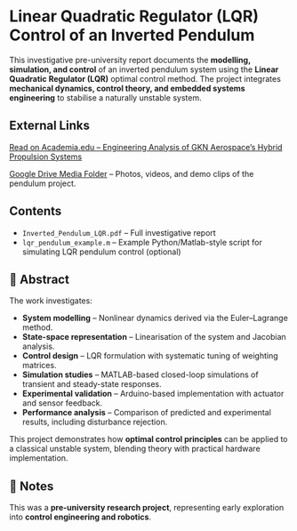 # Linear Quadratic Regulator (LQR) Control of an Inverted Pendulum

This investigative pre-university report documents the **modelling, simulation, and control** of an inverted pendulum system using the **Linear Quadratic Regulator (LQR)** optimal control method. The project integrates **mechanical dynamics, control theory, and embedded systems engineering** to stabilise a naturally unstable system.

## External Links
[Read on Academia.edu – Engineering Analysis of GKN Aerospace’s Hybrid Propulsion Systems](https://www.academia.edu/143425356/Value_Driven_Supply_Chain_Optimisation_in_SMEs_Using_NSGA_II_Genetic_Algorithm_During_the_Industry_4_0_to_5_0_Transition?source=swp_share)

[Google Drive Media Folder](INSERT_GOOGLE_DRIVE_LINK_HERE) – Photos, videos, and demo clips of the pendulum project.

## Contents
- `Inverted_Pendulum_LQR.pdf` – Full investigative report  
- `lqr_pendulum_example.m` – Example Python/Matlab-style script for simulating LQR pendulum control (optional)

## 📝 Abstract
The work investigates:
- **System modelling** – Nonlinear dynamics derived via the Euler–Lagrange method.  
- **State-space representation** – Linearisation of the system and Jacobian analysis.  
- **Control design** – LQR formulation with systematic tuning of weighting matrices.  
- **Simulation studies** – MATLAB-based closed-loop simulations of transient and steady-state responses.  
- **Experimental validation** – Arduino-based implementation with actuator and sensor feedback.  
- **Performance analysis** – Comparison of predicted and experimental results, including disturbance rejection.  

This project demonstrates how **optimal control principles** can be applied to a classical unstable system, blending theory with practical hardware implementation.  

## 🔬 Notes
This was a **pre-university research project**, representing early exploration into **control engineering and robotics**.
